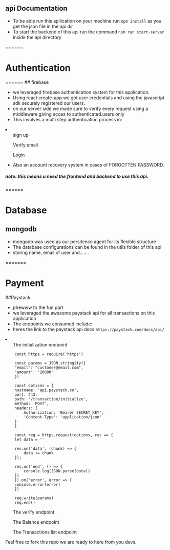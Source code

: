 ## api Documentation

* To be able run this apllication on your machine run `npm install` as you get the json file in the api dir
* To start the backend of this api run the command `npm run start-server` inside the api directory



======
<h1>Authentication</h1>
======
## firebase

* we leveraged firebase authentication system for this application.
* Using react create-app we got user credentials and using the javascript sdk securely registered our users.
* on our server side we made sure to verify every request using a middleware giving acces to authenticated.users only 
* This involves a multi step authentication process in:
<li>
<ol>sign up</ol>
<ol>Verify email</ol>
<ol>Login</ol>
</li> 

* Also an account recovery system in cases of FORGOTTEN PASSWORD.
<h5>note: this means u need the frontend and backend to use this api.</h5>


======
<h1>Database</h1>

## mongodb

* mongodb was used as our persitence agent for its flexible structure
* The database configurations can be found in the utils folder of this api
* storing name, email of user and.......



=======
<h1>Payment</h1>

##Paystack

* phewww to the fun part
* we leveraged the awesome paystack api for all transactions on this application
* The endpoints we consumed include:
* heres the link to the paystack api docs   `https://paystack.com/docs/api/`
<li>
<ul>The initialization endpoint</ul>



```
    const https = require('https')

    const params = JSON.stringify({
    "email": "customer@email.com",
    "amount": "20000"
    })

    const options = {
    hostname: 'api.paystack.co',
    port: 443,
    path: '/transaction/initialize',
    method: 'POST',
    headers: {
        Authorization: 'Bearer SECRET_KEY',
        'Content-Type': 'application/json'
    }
    }

    const req = https.request(options, res => {
    let data = ''

    res.on('data', (chunk) => {
        data += chunk
    });

    res.on('end', () => {
        console.log(JSON.parse(data))
    })
    }).on('error', error => {
    console.error(error)
    })

    req.write(params)
    req.end()
```


<ul>The verify endpoint</ul>
<ul>The Balance endpoint</ul>
<ul>The Transactions list  endpoint</ul>
</li>


<p>Feel free to fork this repo we are ready to here from you devs.</p>